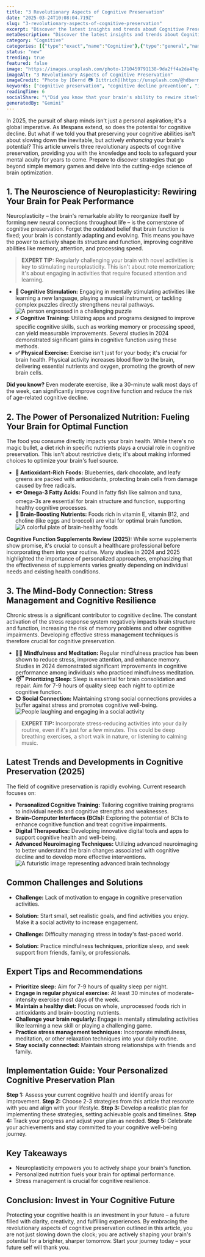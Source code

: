 ```yaml
---
title: "3 Revolutionary Aspects of Cognitive Preservation"
date: "2025-03-24T10:08:04.719Z"
slug: "3-revolutionary-aspects-of-cognitive-preservation"
excerpt: "Discover the latest insights and trends about Cognitive Preservation. This comprehensive guide covers everything you need to know about Cognitive Preservation in 2025."
metaDescription: "Discover the latest insights and trends about Cognitive Preservation. This comprehensive guide covers everything you need to know about Cognitive Preservat..."
category: "Cognitive"
categories: [{"type":"exact","name":"Cognitive"},{"type":"general","name":"Healthcare"},{"type":"medium","name":"Neurology"},{"type":"specific","name":"Brain Stimulation"},{"type":"niche","name":"tDCS"}]
status: "new"
trending: true
featured: false
image: "https://images.unsplash.com/photo-1710459791138-9da2ff4a2da4?q=85&w=1200&fit=max&fm=webp&auto=compress"
imageAlt: "3 Revolutionary Aspects of Cognitive Preservation"
imageCredit: "Photo by [Bernd 📷 Dittrich](https://unsplash.com/@hdbernd) on Unsplash"
keywords: ["cognitive preservation", "cognitive decline prevention", "improve cognitive function", "best brain supplements for memory", "cognitive enhancement strategies", "how to preserve cognitive health", "cognitive preservation exercises", "cognitive function supplements review", "prevent age related cognitive decline", "boost brainpower naturally"]
readingTime: 6
socialShare: "\"Did you know that your brain's ability to rewire itself throughout life – neuroplasticity – is the key to unlocking peak cognitive performance?  Start actively shaping your brain's potential today!\""
generatedBy: "Gemini"
---
```




In 2025, the pursuit of sharp minds isn't just a personal aspiration; it's a global imperative.  As lifespans extend, so does the potential for cognitive decline.  But what if we told you that preserving your cognitive abilities isn't about slowing down the inevitable, but actively *enhancing* your brain's potential? This article unveils three revolutionary aspects of cognitive preservation, providing you with the knowledge and tools to safeguard your mental acuity for years to come.  Prepare to discover strategies that go beyond simple memory games and delve into the cutting-edge science of brain optimization.

## 1. The Neuroscience of Neuroplasticity: Rewiring Your Brain for Peak Performance

Neuroplasticity – the brain's remarkable ability to reorganize itself by forming new neural connections throughout life – is the cornerstone of cognitive preservation.  Forget the outdated belief that brain function is fixed; your brain is constantly adapting and evolving.  This means you have the power to actively shape its structure and function, improving cognitive abilities like memory, attention, and processing speed.

> **EXPERT TIP:**  Regularly challenging your brain with novel activities is key to stimulating neuroplasticity. This isn't about rote memorization; it's about engaging in activities that require focused attention and learning.

* **🔑  Cognitive Stimulation:** Engaging in mentally stimulating activities like learning a new language, playing a musical instrument, or tackling complex puzzles directly strengthens neural pathways. ![A person engrossed in a challenging puzzle](https://images.unsplash.com/photo-1598799421148-37ac9448b582?q=85&w=1200&fit=max&fm=webp&auto=compress)
* **⚡  Cognitive Training:**  Utilizing apps and programs designed to improve specific cognitive skills, such as working memory or processing speed, can yield measurable improvements.  Several studies in 2024 demonstrated significant gains in cognitive function using these methods.
* **✅  Physical Exercise:**  Exercise isn't just for your body; it's crucial for brain health. Physical activity increases blood flow to the brain, delivering essential nutrients and oxygen, promoting the growth of new brain cells.

**Did you know?**  Even moderate exercise, like a 30-minute walk most days of the week, can significantly improve cognitive function and reduce the risk of age-related cognitive decline.

## 2. The Power of Personalized Nutrition: Fueling Your Brain for Optimal Function

The food you consume directly impacts your brain health.  While there's no magic bullet, a diet rich in specific nutrients plays a crucial role in cognitive preservation.  This isn't about restrictive diets; it's about making informed choices to optimize your brain's fuel source.

* **🧠  Antioxidant-Rich Foods:**  Blueberries, dark chocolate, and leafy greens are packed with antioxidants, protecting brain cells from damage caused by free radicals.
* **🐟  Omega-3 Fatty Acids:**  Found in fatty fish like salmon and tuna, omega-3s are essential for brain structure and function, supporting healthy cognitive processes.
* **🌰  Brain-Boosting Nutrients:**  Foods rich in vitamin E, vitamin B12, and choline (like eggs and broccoli) are vital for optimal brain function. ![A colorful plate of brain-healthy foods](https://images.unsplash.com/photo-1709761942157-2014363b2d09?q=85&w=1200&fit=max&fm=webp&auto=compress)

**Cognitive Function Supplements Review (2025):** While some supplements show promise, it's crucial to consult a healthcare professional before incorporating them into your routine.  Many studies in 2024 and 2025 highlighted the importance of personalized approaches, emphasizing that the effectiveness of supplements varies greatly depending on individual needs and existing health conditions.

## 3.  The Mind-Body Connection: Stress Management and Cognitive Resilience

Chronic stress is a significant contributor to cognitive decline.  The constant activation of the stress response system negatively impacts brain structure and function, increasing the risk of memory problems and other cognitive impairments.  Developing effective stress management techniques is therefore crucial for cognitive preservation.

* **🧘‍♀️ Mindfulness and Meditation:**  Regular mindfulness practice has been shown to reduce stress, improve attention, and enhance memory.  Studies in 2024 demonstrated significant improvements in cognitive performance among individuals who practiced mindfulness meditation.
* **😴  Prioritizing Sleep:**  Sleep is essential for brain consolidation and repair.  Aim for 7-9 hours of quality sleep each night to optimize cognitive function.
* **😌  Social Connection:**  Maintaining strong social connections provides a buffer against stress and promotes cognitive well-being. ![People laughing and engaging in a social activity](https://images.unsplash.com/photo-1633000952176-12550c1cfbdc?q=85&w=1200&fit=max&fm=webp&auto=compress)

> **EXPERT TIP:**  Incorporate stress-reducing activities into your daily routine, even if it's just for a few minutes.  This could be deep breathing exercises, a short walk in nature, or listening to calming music.

## Latest Trends and Developments in Cognitive Preservation (2025)

The field of cognitive preservation is rapidly evolving.  Current research focuses on:

* **Personalized Cognitive Training:** Tailoring cognitive training programs to individual needs and cognitive strengths and weaknesses.
* **Brain-Computer Interfaces (BCIs):**  Exploring the potential of BCIs to enhance cognitive function and treat cognitive impairments.
* **Digital Therapeutics:**  Developing innovative digital tools and apps to support cognitive health and well-being.
* **Advanced Neuroimaging Techniques:** Utilizing advanced neuroimaging to better understand the brain changes associated with cognitive decline and to develop more effective interventions. ![A futuristic image representing advanced brain technology](https://images.unsplash.com/photo-1710459791138-9da2ff4a2da4?q=85&w=1200&fit=max&fm=webp&auto=compress)

## Common Challenges and Solutions

* **Challenge:**  Lack of motivation to engage in cognitive preservation activities.
* **Solution:**  Start small, set realistic goals, and find activities you enjoy.  Make it a social activity to increase engagement.

* **Challenge:**  Difficulty managing stress in today's fast-paced world.
* **Solution:**  Practice mindfulness techniques, prioritize sleep, and seek support from friends, family, or professionals.

## Expert Tips and Recommendations

* **Prioritize sleep:** Aim for 7-9 hours of quality sleep per night.
* **Engage in regular physical exercise:**  At least 30 minutes of moderate-intensity exercise most days of the week.
* **Maintain a healthy diet:** Focus on whole, unprocessed foods rich in antioxidants and brain-boosting nutrients.
* **Challenge your brain regularly:** Engage in mentally stimulating activities like learning a new skill or playing a challenging game.
* **Practice stress management techniques:**  Incorporate mindfulness, meditation, or other relaxation techniques into your daily routine.
* **Stay socially connected:**  Maintain strong relationships with friends and family.

## Implementation Guide:  Your Personalized Cognitive Preservation Plan

**Step 1:**  Assess your current cognitive health and identify areas for improvement.
**Step 2:**  Choose 2-3 strategies from this article that resonate with you and align with your lifestyle.
**Step 3:**  Develop a realistic plan for implementing these strategies, setting achievable goals and timelines.
**Step 4:**  Track your progress and adjust your plan as needed.
**Step 5:**  Celebrate your achievements and stay committed to your cognitive well-being journey.

## Key Takeaways

* Neuroplasticity empowers you to actively shape your brain's function.
* Personalized nutrition fuels your brain for optimal performance.
* Stress management is crucial for cognitive resilience.

## Conclusion:  Invest in Your Cognitive Future

Protecting your cognitive health is an investment in your future – a future filled with clarity, creativity, and fulfilling experiences.  By embracing the revolutionary aspects of cognitive preservation outlined in this article, you are not just slowing down the clock; you are actively shaping your brain's potential for a brighter, sharper tomorrow.  Start your journey today – your future self will thank you.

